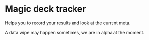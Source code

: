 # Magic deck tracker

Helps you to record your results and look at the current meta.

A data wipe may happen sometimes, we are in alpha at the moment.
